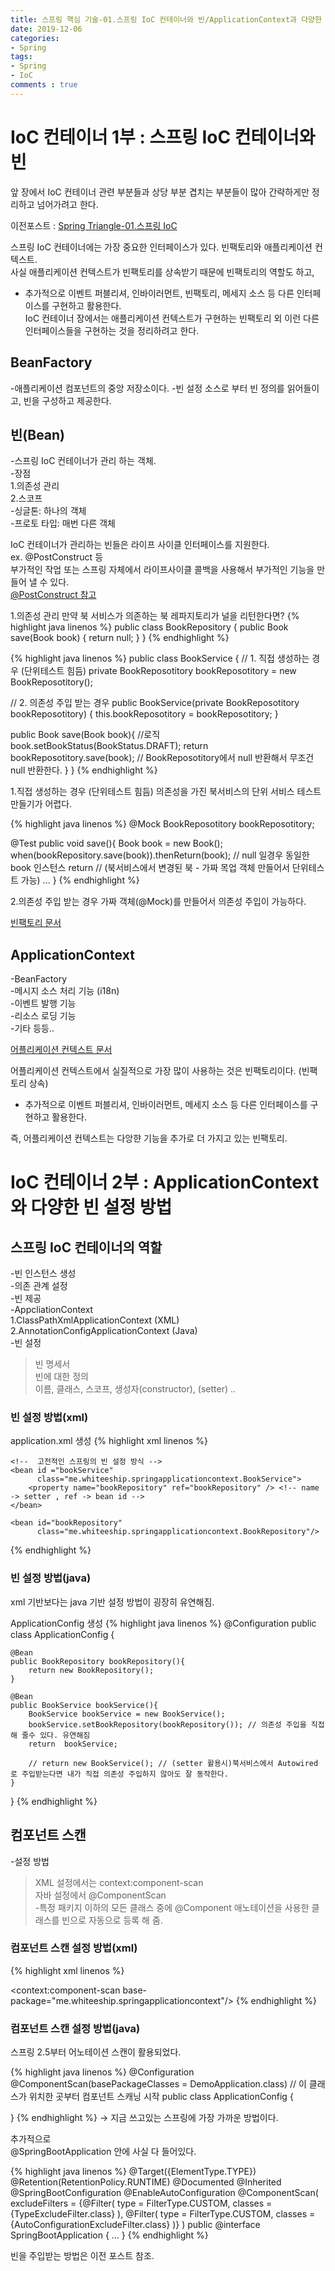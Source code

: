 ```yaml
---
title: 스프링 핵심 기술-01.스프링 IoC 컨테이너와 빈/ApplicationContext과 다양한 빈 설정 방법
date: 2019-12-06
categories:
- Spring
tags:
- Spring 
- IoC
comments : true
---
```



# IoC 컨테이너 1부 : 스프링 IoC 컨테이너와 빈

앞 장에서 IoC 컨테이너 관련 부분들과 상당 부분 겹치는 부분들이 많아 간략하게만 정리하고 넘어가려고 한다.        

이전포스트 : [Spring Triangle-01.스프링 IoC](https://jaeuk2274.github.io/spring/2019/12/05/Spring-Triangle-01.%EC%8A%A4%ED%94%84%EB%A7%81-IoC/)      


스프링 IoC 컨테이너에는 가장 중요한 인터페이스가 있다.
빈팩토리와 애플리케이션 컨텍스트.     
사실 애플리케이션 컨텍스트가 빈팩토리를 상속받기 때문에 빈팩토리의 역할도 하고,     
+ 추가적으로 이벤트 퍼블리셔, 인바이러먼트, 빈팩토리, 메세지 소스 등 다른 인터페이스를 구현하고 활용한다.       
 IoC 컨테이너 장에서는 애플리케이션 컨텍스트가 구현하는 빈팩토리 외 이런 다른 인터페이스들을 구현하는 것을 정리하려고 한다.          

## BeanFactory
-애플리케이션 컴포넌트의 중앙 저장소이다.
-빈 설정 소스로 부터 빈 정의를 읽어들이고, 빈을 구성하고 제공한다.


## 빈(Bean)
-스프링 IoC 컨테이너가 관리 하는 객체.      
-장점    
  1.의존성 관리     
  2.스코프    
-싱글톤: 하나의 객체    
-프로토 타입: 매번 다른 객체    


IoC 컨테이너가 관리하는 빈들은 라이프 사이클 인터페이스를 지원한다.      
ex. @PostConstruct 등     
부가적인 작업 또는 스프링 자체에서 라이프사이클 콜백을 사용해서 부가적인 기능을 만들어 낼 수 있다.          
[@PostConstruct 참고](https://zorba91.tistory.com/223)      

1.의존성 관리
만약 북 서비스가 의존하는 북 레파지토리가 널을 리턴한다면?
{% highlight java linenos %}
public class BookRepository {
  public Book save(Book book) {
    return null;
  }
}
{% endhighlight %}


{% highlight java linenos %}
public class BookService {
  // 1. 직접 생성하는 경우 (단위테스트 힘듬)
  private BookReposotitory bookReposotitory = new BookReposotitory(); 
  
  // 2. 의존성 주입 받는 경우
  public BookService(private BookReposotitory bookReposotitory) {
    this.bookReposotitory = bookReposotitory;
  }
  
  public Book save(Book book){
    //로직 book.setBookStatus(BookStatus.DRAFT);
    return bookReposotitory.save(book); // BookReposotitory에서 null 반환해서 무조건 null 반환한다.
  }
}
{% endhighlight %}

1.직접 생성하는 경우 (단위테스트 힘듬)
의존성을 가진 북서비스의 단위 서비스 테스트 만들기가 어렵다.

{% highlight java linenos %}
@Mock
BookReposotitory bookReposotitory;

@Test
public void save(){
  Book book = new Book();
  when(bookRepository.save(book)).thenReturn(book); // null 일경우 동일한 book 인스턴스 return 
  // (북서비스에서 변경된 북 - 가짜 목업 객체 만들어서 단위테스트 가능)
  ...
}
{% endhighlight %}

2.의존성 주입 받는 경우
가짜 객체(@Mock)를 만들어서 의존성 주입이 가능하다.

[빈팩토리 문서](https://docs.spring.io/spring-framework/docs/5.0.8.RELEASE/javadoc-api/org/springframework/beans/factory/BeanFactory.html)

## ApplicationContext
-BeanFactory        
-메시지 소스 처리 기능 (i18n)         
-이벤트 발행 기능         
-리소스 로딩 기능        
-기타 등등..             

[어플리케이션 컨텍스트 문서](https://docs.spring.io/spring-framework/docs/5.0.8.RELEASE/javadoc-api/org/springframework/context/ApplicationContext.html)             

어플리케이션 컨텍스트에서 실질적으로 가장 많이 사용하는 것은 빈팩토리이다. (빈팩토리 상속)               
 + 추가적으로 이벤트 퍼블리셔, 인바이러먼트, 메세지 소스 등 다른 인터페이스를 구현하고 활용한다.     

즉, 어플리케이션 컨텍스트는 다앙햔 기능을 추가로 더 가지고 있는 빈팩토리.          


# IoC 컨테이너 2부 : ApplicationContext와 다양한 빈 설정 방법    

## 스프링 IoC 컨테이너의 역할
-빈 인스턴스 생성        
-의존 관계 설정      
-빈 제공        
-AppcliationContext      
   1.ClassPathXmlApplicationContext (XML)       
   2.AnnotationConfigApplicationContext (Java)       
-빈 설정         
>빈 명세서            
빈에 대한 정의                  
>이름, 클래스, 스코프, 생성자(constructor), (setter) ..    


### 빈 설정 방법(xml)
application.xml 생성
{% highlight xml linenos %}
<?xml version="1.0" encoding="UTF-8"?>
<beans xmlns="http://www.springframework.org/schema/beans"
      xmlns:xsi="http://www.w3.org/2001/XMLSchema-instance" xmlns:util="http://www.springframework.org/schema/util"
      xsi:schemaLocation="http://www.springframework.org/schema/beans http://www.springframework.org/schema/beans/spring-beans.xsd http://www.springframework.org/schema/util https://www.springframework.org/schema/util/spring-util.xsd">

    <!--  고전적인 스프링의 빈 설정 방식 -->
    <bean id ="bookService"
          class="me.whiteeship.springapplicationcontext.BookService">
        <property name="bookRepository" ref="bookRepository" /> <!-- name -> setter , ref -> bean id -->
    </bean>

    <bean id="bookRepository"
          class="me.whiteeship.springapplicationcontext.BookRepository"/>

</beans>
{% endhighlight %}       
         

### 빈 설정 방법(java)
xml 기반보다는 java 기반 설정 방법이 굉장히 유연해짐.

ApplicationConfig 생성
{% highlight java linenos %}
@Configuration
public class ApplicationConfig {
    
    @Bean
    public BookRepository bookRepository(){
        return new BookRepository();
    }
    
    @Bean
    public BookService bookService(){
        BookService bookService = new BookService();
        bookService.setBookRepository(bookRepository()); // 의존성 주입을 직접 해 줄수 있다. 유연해짐
        return  bookService;
        
        // return new BookService(); // (setter 활용시)북서비스에서 Autowired 로 주입받는다면 내가 직접 의존성 주입하지 않아도 잘 동작한다.
    }
}
{% endhighlight %} 


         
 
## 컴포넌트 스캔
-설정 방법      
>XML 설정에서는 context:component-scan             
자바 설정에서 @ComponentScan    
-특정 패키지 이하의 모든 클래스 중에 @Component 애노테이션을 사용한 클래스를 빈으로 자동으로 등록 해 줌.          
   
         

### 컴포넌트 스캔 설정 방법(xml)
{% highlight xml linenos %}
<!-- 컴포넌트 스캔 방식(xml) -->
<context:component-scan base-package="me.whiteeship.springapplicationcontext"/>
{% endhighlight %} 

### 컴포넌트 스캔 설정 방법(java)
스프링 2.5부터 어노테이션 스캔이 활용되었다.       

{% highlight java linenos %}
@Configuration
@ComponentScan(basePackageClasses = DemoApplication.class) // 이 클래스가 위치한 곳부터 컴포넌트 스캐닝 시작
public class ApplicationConfig {
    
}
{% endhighlight %} 
-> 지금 쓰고있는 스프링에 가장 가까운 방법이다.

추가적으로       
@SpringBootApplication 안에 사실 다 들어있다.      

{% highlight java linenos %}
@Target({ElementType.TYPE})
@Retention(RetentionPolicy.RUNTIME)
@Documented
@Inherited
@SpringBootConfiguration
@EnableAutoConfiguration
@ComponentScan(
    excludeFilters = {@Filter(
    type = FilterType.CUSTOM,
    classes = {TypeExcludeFilter.class}
), @Filter(
    type = FilterType.CUSTOM,
    classes = {AutoConfigurationExcludeFilter.class}
)}
)
public @interface SpringBootApplication {
    ...
}
{% endhighlight %} 


빈을 주입받는 방법은 이전 포스트 참조.


